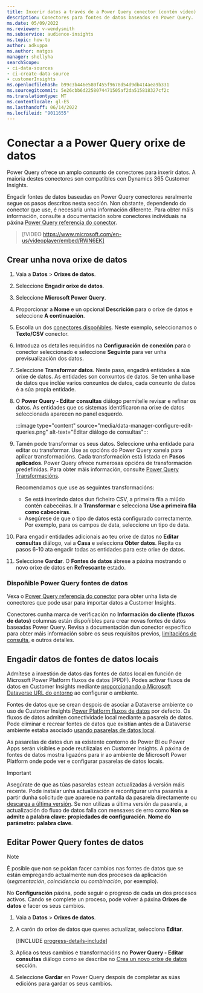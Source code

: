 ```yaml
---
title: Inxerir datos a través de a Power Query conector (contén vídeo)
description: Conectores para fontes de datos baseados en Power Query.
ms.date: 05/09/2022
ms.reviewer: v-wendysmith
ms.subservice: audience-insights
ms.topic: how-to
author: adkuppa
ms.author: matgos
manager: shellyha
searchScope:
- ci-data-sources
- ci-create-data-source
- customerInsights
ms.openlocfilehash: b99c3b446e580f455f9678d54d9db414aea9b331
ms.sourcegitcommit: 5e26cbb6d2258074471505af2da515818327cf2c
ms.translationtype: MT
ms.contentlocale: gl-ES
ms.lasthandoff: 06/14/2022
ms.locfileid: "9011655"
---
```

# <a name="connect-to-a-power-query-data-source"></a>Conectar a a Power Query orixe de datos

Power Query ofrece un amplo conxunto de conectores para inxerir datos. A maioría destes conectores son compatibles con Dynamics 365 Customer Insights.

Engadir fontes de datos baseadas en Power Query conectores xeralmente segue os pasos descritos nesta sección. Non obstante, dependendo do conector que use, é necesaria unha información diferente. Para obter máis información, consulte a documentación sobre conectores individuais na páxina [Power Query referencia do conector](/power-query/connectors/).

> [!VIDEO https://www.microsoft.com/en-us/videoplayer/embed/RWN6EK]

## <a name="create-a-new-data-source"></a>Crear unha nova orixe de datos

1. Vaia a **Datos** > **Orixes de datos**.

1. Seleccione **Engadir orixe de datos**.

1. Seleccione **Microsoft Power Query**.

1. Proporcionar a **Nome** e un opcional **Descrición** para o orixe de datos e seleccione **A continuación**.

1. Escolla un dos [conectores dispoñibles](#available-power-query-data-sources). Neste exemplo, seleccionamos o **Texto/CSV** conector.

1. Introduza os detalles requiridos na **Configuración de conexión** para o conector seleccionado e seleccione **Seguinte** para ver unha previsualización dos datos.

1. Seleccione **Transformar datos**. Neste paso, engadirá entidades á súa orixe de datos. As entidades son conxuntos de datos. Se ten unha base de datos que inclúe varios conxuntos de datos, cada conxunto de datos é a súa propia entidade.

1. O **Power Query - Editar consultas** diálogo permítelle revisar e refinar os datos. As entidades que os sistemas identificaron na orixe de datos seleccionada aparecen no panel esquerdo.

   :::image type="content" source="media/data-manager-configure-edit-queries.png" alt-text="Editar diálogo de consultas":::

1. Tamén pode transformar os seus datos. Seleccione unha entidade para editar ou transformar. Use as opcións do Power Query xanela para aplicar transformacións. Cada transformación está listada en **Pasos aplicados**. Power Query ofrece numerosas opcións de transformación predefinidas. Para obter máis información, consulte [Power Query Transformacións](/power-query/power-query-what-is-power-query#transformations).

   Recomendamos que use as seguintes transformacións:

   - Se está inxerindo datos dun ficheiro CSV, a primeira fila a miúdo contén cabeceiras. Ir a **Transformar** e selecciona **Use a primeira fila como cabeceiras**.
   - Asegúrese de que o tipo de datos está configurado correctamente. Por exemplo, para os campos de data, seleccione un tipo de data.

1. Para engadir entidades adicionais ao teu orixe de datos no **Editar consultas** diálogo, vai a **Casa** e selecciona **Obter datos**. Repita os pasos 6-10 ata engadir todas as entidades para este orixe de datos.

1. Seleccione **Gardar**. O **Fontes de datos** ábrese a páxina mostrando o novo orixe de datos en **Refrescante** estado.

### <a name="available-power-query-data-sources"></a>Dispoñible Power Query fontes de datos

Vexa o [Power Query referencia do conector](/power-query/connectors/) para obter unha lista de conectores que pode usar para importar datos a Customer Insights.

Conectores cunha marca de verificación no **Información do cliente (fluxos de datos)** columnas están dispoñibles para crear novas fontes de datos baseadas Power Query. Revisa a documentación dun conector específico para obter máis información sobre os seus requisitos previos, [limitacións de consulta](/power-query/power-query-online-limits), e outros detalles.

## <a name="add-data-from-on-premises-data-sources"></a>Engadir datos de fontes de datos locais

Admítese a inxestión de datos das fontes de datos local en función de Microsoft Power Platform fluxos de datos (PPDF). Podes activar fluxos de datos en Customer Insights mediante [proporcionando o Microsoft Dataverse URL do entorno](create-environment.md) ao configurar o ambiente.

Fontes de datos que se crean despois de asociar a Dataverse ambiente co uso de Customer Insights [Power Platform fluxos de datos](/power-query/dataflows/overview-dataflows-across-power-platform-dynamics-365) por defecto. Os fluxos de datos admiten conectividade local mediante a pasarela de datos. Pode eliminar e recrear fontes de datos que existían antes de a Dataverse ambiente estaba asociado [usando pasarelas de datos local](/data-integration/gateway/service-gateway-app).

As pasarelas de datos dun xa existente contorno de Power BI ou Power Apps serán visibles e pode reutilizalas en Customer Insights. A páxina de fontes de datos mostra ligazóns para ir ao ambiente de Microsoft Power Platform onde pode ver e configurar pasarelas de datos locais.

> [!IMPORTANT]
> Asegúrate de que as túas pasarelas estean actualizadas á versión máis recente. Pode instalar unha actualización e reconfigurar unha pasarela a partir dunha solicitude que aparece na pantalla da pasarela directamente ou [descarga a última versión](https://powerapps.microsoft.com/downloads/). Se non utilizas a última versión da pasarela, a actualización do fluxo de datos falla con mensaxes de erro como **Non se admite a palabra clave: propiedades de configuración. Nome do parámetro: palabra clave**.

## <a name="edit-power-query-data-sources"></a>Editar Power Query fontes de datos

> [!NOTE]
> É posible que non se poidan facer cambios nas fontes de datos que se están empregando actualmente nun dos procesos da aplicación (*segmentación*, *coincidencia* ou *combinación*, por exemplo).
>
> No **Configuración** páxina, pode seguir o progreso de cada un dos procesos activos. Cando se complete un proceso, pode volver á páxina **Orixes de datos** e facer os seus cambios.

1. Vaia a **Datos** > **Orixes de datos**.

1. A carón do orixe de datos que queres actualizar, selecciona **Editar**.

   [!INCLUDE [progress-details-include](includes/progress-details-pane.md)]

1. Aplica os teus cambios e transformacións no **Power Query - Editar consultas** diálogo como se describe no [Crea un novo orixe de datos](#create-a-new-data-source) sección.

1. Seleccione **Gardar** en Power Query despois de completar as súas edicións para gardar os seus cambios.
